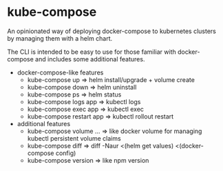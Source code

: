 # kube-compose

An opinionated way of deploying docker-compose to kubernetes clusters by managing them with a helm chart.

The CLI is intended to be easy to use for those familiar with docker-compose and includes some additional features.

- docker-compose-like features
  - kube-compose up => helm install/upgrade + volume create
  - kube-compose down => helm uninstall
  - kube-compose ps => helm status
  - kube-compose logs app => kubectl logs
  - kube-compose exec app => kubectl exec
  - kube-compose restart app => kubectl rollout restart
- additional features
  - kube-compose volume ... => like docker volume for managing kubectl persistent volume claims
  - kube-compose diff => diff -Naur <(helm get values) <(docker-compose config)
  - kube-compose version => like npm version
